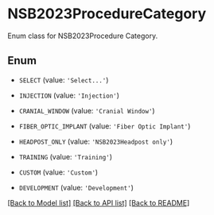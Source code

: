# NSB2023ProcedureCategory

Enum class for NSB2023Procedure Category.

## Enum

* `SELECT` (value: `'Select...'`)

* `INJECTION` (value: `'Injection'`)

* `CRANIAL_WINDOW` (value: `'Cranial Window'`)

* `FIBER_OPTIC_IMPLANT` (value: `'Fiber Optic Implant'`)

* `HEADPOST_ONLY` (value: `'NSB2023Headpost only'`)

* `TRAINING` (value: `'Training'`)

* `CUSTOM` (value: `'Custom'`)

* `DEVELOPMENT` (value: `'Development'`)

[[Back to Model list]](../README.md#documentation-for-models) [[Back to API list]](../README.md#documentation-for-api-endpoints) [[Back to README]](../README.md)


